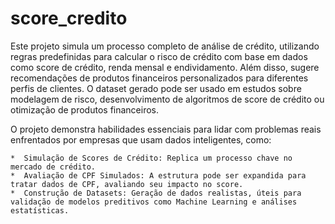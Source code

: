 # score_credito

   Este projeto simula um processo completo de análise de crédito, utilizando regras predefinidas para calcular o risco de crédito com base em dados como score de crédito, renda mensal e endividamento. Além disso, sugere recomendações de produtos financeiros personalizados para diferentes perfis de clientes. O dataset gerado pode ser usado em estudos sobre modelagem de risco, desenvolvimento de algoritmos de score de crédito ou otimização de produtos financeiros. 

O projeto demonstra habilidades essenciais para lidar com problemas reais enfrentados por empresas que usam dados inteligentes, como:

    *  Simulação de Scores de Crédito: Replica um processo chave no mercado de crédito.
    *  Avaliação de CPF Simulados: A estrutura pode ser expandida para tratar dados de CPF, avaliando seu impacto no score.
    *  Construção de Datasets: Geração de dados realistas, úteis para validação de modelos preditivos como Machine Learning e análises estatísticas. 
